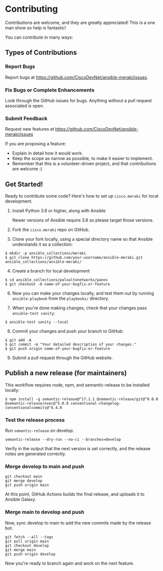 # Contributing

Contributions are welcome, and they are greatly appreciated! This is a one man show
so help is fantastic!

You can contribute in many ways:

## Types of Contributions

### Report Bugs

Report bugs at https://github.com/CiscoDevNet/ansible-meraki/issues. 

### Fix Bugs or Complete Enhancements

Look through the GitHub issues for bugs. Anything without a pull request associated is
open.

### Submit Feedback

Request new features at https://github.com/CiscoDevNet/ansible-meraki/issues

If you are proposing a feature:

- Explain in detail how it would work.
- Keep the scope as narrow as possible, to make it easier to implement.
- Remember that this is a volunteer-driven project, and that contributions 
  are welcome :)

## Get Started!

Ready to contribute some code? Here's how to set up `cisco.meraki` for local development.

1. Install Python 3.8 or higher, along with Ansible

   Newer versions of Ansible require 3.8 so please target those versions.

2. Fork the `cisco.meraki` repo on GitHub.

3. Clone your fork locally, using a special directory name so that Ansible understands
   it as a collection:

```
$ mkdir -p ansible_collections/meraki
$ git clone https://github.com/your-username/ansible-meraki.git ansible_collections/ansible-meraki/
```

4. Create a branch for local development

```
$ cd ansible_collections/paloaltonetworks/panos
$ git checkout -b name-of-your-bugfix-or-feature
```

6. Now you can make your changes locally, and test them out by running
`ansible-playbook` from the `playbooks/` directory.

7. When you're done making changes, check that your changes pass `ansible-test sanity`:

```
$ ansible-test sanity --local
```

8. Commit your changes and push your branch to GitHub:

```
$ git add -A
$ git commit -m "Your detailed description of your changes."
$ git push origin name-of-your-bugfix-or-feature
```

9. Submit a pull request through the GitHub website.

## Publish a new release (for maintainers)

This workflow requires node, npm, and semantic-release to be installed locally:

```
$ npm install -g semantic-release@^17.1.1 @semantic-release/git@^9.0.0 @semantic-release/exec@^5.0.0 conventional-changelog-conventionalcommits@^4.4.0
```

### Test the release process

Run `semantic-release` on develop:

```
semantic-release --dry-run --no-ci --branches=develop
```

Verify in the output that the next version is set correctly, and the release notes are generated correctly.

### Merge develop to main and push

```
git checkout main
git merge develop
git push origin main
```

At this point, GitHub Actions builds the final release, and uploads it to Ansible Galaxy.

### Merge main to develop and push

Now, sync develop to main to add the new commits made by the release bot.

```
git fetch --all --tags
git pull origin main
git checkout develop
git merge main
git push origin develop
```

Now you're ready to branch again and work on the next feature.

